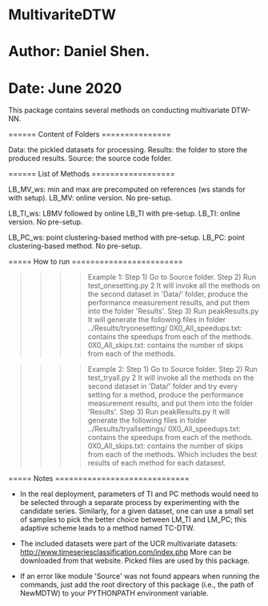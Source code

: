 # MultivariteDTW
# Author: Daniel Shen.
# Date: June 2020

This package contains several methods on conducting multivariate DTW-NN.

====== Content of Folders ===============

Data: the pickled datasets for processing.
Results: the folder to store the produced results.
Source: the source code folder.

====== List of Methods ==================

LB_MV_ws: min and max are precomputed on references (ws stands for with setup).
LB_MV: online version. No pre-setup.

LB_TI_ws: LBMV followed by online LB_TI with pre-setup.
LB_TI: online version. No pre-setup.

LB_PC_ws: point clustering-based method with pre-setup.
LB_PC: point clustering-based method. No pre-setup.

===== How to run ========================

>>>> Example 1:
Step 1) Go to Source folder.
Step 2) Run
    test_onesetting.py 2
  It will invoke all the methods on the second dataset in 'Data/' folder,
     produce the performance measurement results, and put them into the folder 'Results'.
Step 3) Run
    peakResults.py
  It will generate the following files in folder ../Results/tryonesetting/
    0X0_All_speedups.txt: contains the speedups from each of the methods.
    0X0_All_skips.txt: contains the number of skips from each of the methods.

>>>> Example 2:
Step 1) Go to Source folder.
Step 2) Run
    test_tryall.py 2
  It will invoke all the methods on the second dataset in 'Data/' folder and try every setting for a method,
     produce the performance measurement results, and put them into the folder 'Results'.
Step 3) Run
    peakResults.py
  It will generate the following files in folder ../Results/tryallsettings/
    0X0_All_speedups.txt: contains the speedups from each of the methods.
    0X0_All_skips.txt: contains the number of skips from each of the methods.
  Which includes the best results of each method for each datasest.

===== Notes =============================

* In the real deployment, parameters of TI and PC methods would need to be selected
  through a separate process by experimenting with the candidate series. Similarly, for a given dataset, one can use a small set of samples to pick the better choice between LM_TI and LM_PC; this adaptive scheme leads to a method named TC-DTW.


* The included datasets were part of the UCR multivariate datasets:
   http://www.timeseriesclassification.com/index.php
  More can be downloaded from that website. Picked files are used by this package.

* If an error like module 'Source' was not found appears when running the commands, just add
  the root directory of this package (i.e., the path of NewMDTW) to your PYTHONPATH environment
  variable.
